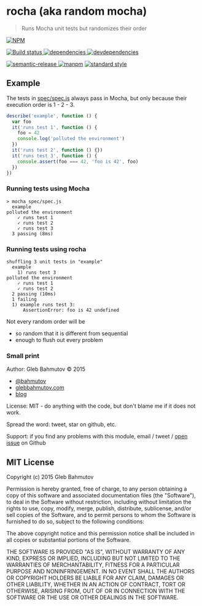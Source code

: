 # rocha (aka random mocha)

> Runs Mocha unit tests but randomizes their order

[![NPM][rocha-icon] ][rocha-url]

[![Build status][rocha-ci-image] ][rocha-ci-url]
[![dependencies][rocha-dependencies-image] ][rocha-dependencies-url]
[![devdependencies][rocha-devdependencies-image] ][rocha-devdependencies-url]

[![semantic-release][semantic-image] ][semantic-url]
[![manpm](https://img.shields.io/badge/manpm-%E2%9C%93-3399ff.svg)](https://github.com/bahmutov/manpm)
[![standard style](https://img.shields.io/badge/code%20style-standard-brightgreen.svg)](http://standardjs.com/)

## Example

The tests in [spec/spec.js](spec/spec.js) always pass in Mocha,
but only because their execution order is 1 - 2 - 3.

```js
describe('example', function () {
  var foo
  it('runs test 1', function () {
    foo = 42
    console.log('polluted the environment')
  })
  it('runs test 2', function () {})
  it('runs test 3', function () {
    console.assert(foo === 42, 'foo is 42', foo)
  })
})
```

### Running tests using Mocha

    > mocha spec/spec.js
      example
    polluted the environment
        ✓ runs test 1
        ✓ runs test 2
        ✓ runs test 3
      3 passing (8ms)

### Running tests using rocha

    shuffling 3 unit tests in "example"
      example
        1) runs test 3
    polluted the environment
        ✓ runs test 1
        ✓ runs test 2
      2 passing (10ms)
      1 failing
      1) example runs test 3:
          AssertionError: foo is 42 undefined

Not every random order will be

- so random that it is different from sequential
- enough to flush out every problem

### Small print

Author: Gleb Bahmutov &copy; 2015

* [@bahmutov](https://twitter.com/bahmutov)
* [glebbahmutov.com](http://glebbahmutov.com)
* [blog](http://glebbahmutov.com/blog/)

License: MIT - do anything with the code, but don't blame me if it does not work.

Spread the word: tweet, star on github, etc.

Support: if you find any problems with this module, email / tweet /
[open issue](https://github.com/bahmutov/rocha/issues) on Github

## MIT License

Copyright (c) 2015 Gleb Bahmutov

Permission is hereby granted, free of charge, to any person
obtaining a copy of this software and associated documentation
files (the "Software"), to deal in the Software without
restriction, including without limitation the rights to use,
copy, modify, merge, publish, distribute, sublicense, and/or sell
copies of the Software, and to permit persons to whom the
Software is furnished to do so, subject to the following
conditions:

The above copyright notice and this permission notice shall be
included in all copies or substantial portions of the Software.

THE SOFTWARE IS PROVIDED "AS IS", WITHOUT WARRANTY OF ANY KIND,
EXPRESS OR IMPLIED, INCLUDING BUT NOT LIMITED TO THE WARRANTIES
OF MERCHANTABILITY, FITNESS FOR A PARTICULAR PURPOSE AND
NONINFRINGEMENT. IN NO EVENT SHALL THE AUTHORS OR COPYRIGHT
HOLDERS BE LIABLE FOR ANY CLAIM, DAMAGES OR OTHER LIABILITY,
WHETHER IN AN ACTION OF CONTRACT, TORT OR OTHERWISE, ARISING
FROM, OUT OF OR IN CONNECTION WITH THE SOFTWARE OR THE USE OR
OTHER DEALINGS IN THE SOFTWARE.

[rocha-icon]: https://nodei.co/npm/rocha.png?downloads=true
[rocha-url]: https://npmjs.org/package/rocha
[rocha-ci-image]: https://travis-ci.org/bahmutov/rocha.png?branch=master
[rocha-ci-url]: https://travis-ci.org/bahmutov/rocha
[rocha-dependencies-image]: https://david-dm.org/bahmutov/rocha.png
[rocha-dependencies-url]: https://david-dm.org/bahmutov/rocha
[rocha-devdependencies-image]: https://david-dm.org/bahmutov/rocha/dev-status.png
[rocha-devdependencies-url]: https://david-dm.org/bahmutov/rocha#info=devDependencies
[semantic-image]: https://img.shields.io/badge/%20%20%F0%9F%93%A6%F0%9F%9A%80-semantic--release-e10079.svg
[semantic-url]: https://github.com/semantic-release/semantic-release
